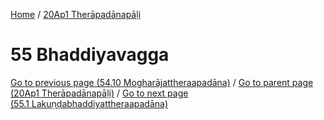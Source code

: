 
[Home](/) / [20Ap1 Therāpadānapāḷi](../20Ap1.md)

# 55 Bhaddiyavagga


[Go to previous page (54.10 Mogharājattheraapadāna)](54/54.10.md) / [Go to parent page (20Ap1 Therāpadānapāḷi)](0.md) / [Go to next page (55.1 Lakuṇḍabhaddiyattheraapadāna)](55/55.1.md)


